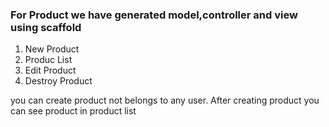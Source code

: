 ### For Product we have generated model,controller and view using scaffold 
 
 1. New Product
 2. Produc List
 3. Edit Product
 4. Destroy Product

 you can create product not belongs to any user. After creating product you can see product in product list

 